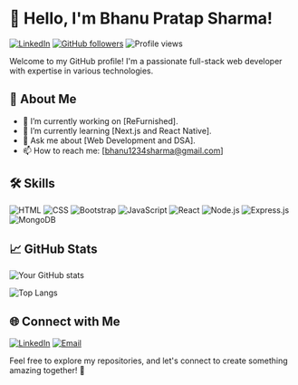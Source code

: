 # 👋 Hello, I'm Bhanu Pratap Sharma!

[![LinkedIn](https://img.shields.io/badge/LinkedIn-Connect-blue?style=flat-square&logo=linkedin)](https://www.linkedin.com/in/bhanu-sharma-a4063b136/) [![GitHub followers](https://img.shields.io/github/followers/bhanu-sh?label=Follow&style=social&logo=github)](https://github.com/bhanu-sh)
![Profile views](https://gpvc.arturio.dev/bhanu-sh)

Welcome to my GitHub profile! I'm a passionate full-stack web developer with expertise in various technologies.

## 🚀 About Me

- 🔭 I’m currently working on [ReFurnished].
- 🌱 I’m currently learning [Next.js and React Native].
- 💬 Ask me about [Web Development and DSA].
- 📫 How to reach me: [bhanu1234sharma@gmail.com]

## 🛠️ Skills

![HTML](https://img.shields.io/badge/HTML-Expert-orange?logo=html5) ![CSS](https://img.shields.io/badge/CSS-Expert-blue?logo=css3) ![Bootstrap](https://img.shields.io/badge/Bootstrap-Expert-purple?logo=bootstrap) ![JavaScript](https://img.shields.io/badge/JavaScript-Expert-yellow?logo=javascript) ![React](https://img.shields.io/badge/React-Expert-blue?logo=react) ![Node.js](https://img.shields.io/badge/Node.js-Expert-green?logo=node.js) ![Express.js](https://img.shields.io/badge/Express.js-Expert-lightgrey?logo=express) ![MongoDB](https://img.shields.io/badge/MongoDB-Expert-green?logo=mongodb)

## 📈 GitHub Stats

![Your GitHub stats](https://github-readme-stats.vercel.app/api?username=bhanu-sh&show_icons=true&hide=contribs,prs)

![Top Langs](https://github-readme-stats.vercel.app/api/top-langs/?username=bhanu-sh&layout=compact)

## 🌐 Connect with Me

[![LinkedIn](https://img.shields.io/badge/LinkedIn-Connect-0077B5?style=flat-square&logo=linkedin)](https://www.linkedin.com/in/bhanu-sharma-a4063b136/)
[![Email](https://img.shields.io/badge/Email-Contact-D14836?style=flat-square&logo=gmail)](mailto:bhanu1234sharma@gmail.com)

Feel free to explore my repositories, and let's connect to create something amazing together! 🚀
